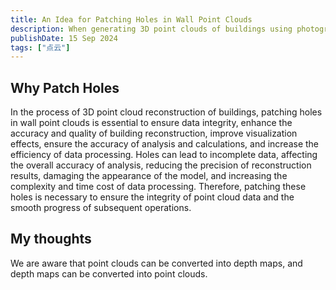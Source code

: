 ```yaml
---
title: An Idea for Patching Holes in Wall Point Clouds
description: When generating 3D point clouds of buildings using photographs, smooth walls often lose some points, resulting in many holes.
publishDate: 15 Sep 2024
tags: ["点云"]
---
```

## Why Patch Holes
In the process of 3D point cloud reconstruction of buildings, patching holes in wall point clouds is essential to ensure data integrity, enhance the accuracy and quality of building reconstruction, improve visualization effects, ensure the accuracy of analysis and calculations, and increase the efficiency of data processing. Holes can lead to incomplete data, affecting the overall accuracy of analysis, reducing the precision of reconstruction results, damaging the appearance of the model, and increasing the complexity and time cost of data processing. Therefore, patching these holes is necessary to ensure the integrity of point cloud data and the smooth progress of subsequent operations.
## My thoughts
We are aware that point clouds can be converted into depth maps, and depth maps can be converted into point clouds.

